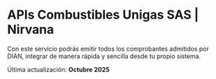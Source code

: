 # APIs Combustibles Unigas SAS | Nirvana

Con este servicio podrás emitir todos los comprobantes admitidos por DIAN, integrar de manera rápida y sencilla desde tu propio sistema.



Última actualización: **Octubre 2025**

